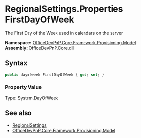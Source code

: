 # RegionalSettings.Properties FirstDayOfWeek
The First Day of the Week used in calendars on the server  

**Namespace:** [OfficeDevPnP.Core.Framework.Provisioning.Model](OfficeDevPnP.Core.Framework.Provisioning.Model.md)  
**Assembly:** OfficeDevPnP.Core.dll  
## Syntax
```C#
public dayofweek FirstDayOfWeek { get; set; }
```

### Property Value
Type: System.DayOfWeek  

## See also
- [RegionalSettings](OfficeDevPnP.Core.Framework.Provisioning.Model.RegionalSettings.md) 
- [OfficeDevPnP.Core.Framework.Provisioning.Model](OfficeDevPnP.Core.Framework.Provisioning.Model.md)
